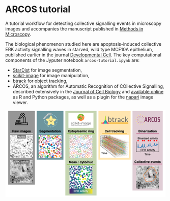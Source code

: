 # ARCOS tutorial

A tutorial workflow for detecting collective signalling events in microscopy images and accompanies the manuscript published in [Methods in Microscopy](https://www.degruyter.com/journal/key/mim/html?lang=en#overview).

The biological phenomenon studied here are apoptosis-induced collective ERK activity signalling waves in starved, wild type MCF10A epithelium, published earlier in the journal [Developmental Cell](https://doi.org/10.1016/j.devcel.2021.05.007). The key computational components of the Jyputer notebook `arcos-tutorial.ipynb` are:

- [StarDist](https://stardist.net) for image segmentation,
- [scikit-image](https://scikit-image.org) for image manipulation,
- [btrack](https://btrack.readthedocs.io/en/latest/) for object tracking,
- ARCOS, an algorithm for Automatic Recognition of COllective Signalling, described extensively in the [Journal of Cell Biology](https://doi.org/10.1083/jcb.202207048) and [available online](https://arcos.gitbook.io/home/) as R and Python packages, as well as a plugin for the [napari](https://napari.org/stable/) image viewer.

![Workflow overview](extras/napari-flow.png)